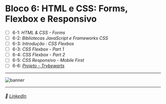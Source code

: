 # Bloco 6: HTML e CSS: Forms, Flexbox e Responsivo

- [ ] 6-1: _HTML & CSS - Forms_
- [ ] 6-2: _Bibliotecas JavaScript e Frameworks CSS_
- [ ] 6-3: _Introdução : CSS Flexbox_
- [ ] 6-3: _CSS Flexbox - Part 1_
- [ ] 6-4: _CSS Flexbox - Part 2_
- [ ] 6-5: _CSS Responsivo - Mobile First_
- [ ] 6-6: _[Projeto - Trybewarts]()_

---

![banner](https://user-images.githubusercontent.com/17756190/155887132-cd0407d7-f198-45ce-bf85-b7f41e266c3a.gif)

---

###### :briefcase: [LinkedIn](https://linkedin.com/in/caealmeida)
